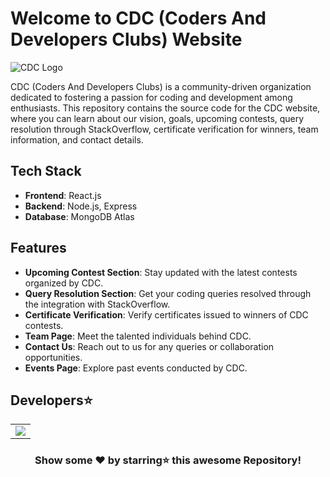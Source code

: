 # Welcome to CDC (Coders And Developers Clubs) Website

![CDC Logo](insert_logo_url_here)

CDC (Coders And Developers Clubs) is a community-driven organization dedicated to fostering a passion for coding and development among enthusiasts. This repository contains the source code for the CDC website, where you can learn about our vision, goals, upcoming contests, query resolution through StackOverflow, certificate verification for winners, team information, and contact details.

## Tech Stack

- **Frontend**: React.js
- **Backend**: Node.js, Express
- **Database**: MongoDB Atlas

## Features

- **Upcoming Contest Section**: Stay updated with the latest contests organized by CDC.
- **Query Resolution Section**: Get your coding queries resolved through the integration with StackOverflow.
- **Certificate Verification**: Verify certificates issued to winners of CDC contests.
- **Team Page**: Meet the talented individuals behind CDC.
- **Contact Us**: Reach out to us for any queries or collaboration opportunities.
- **Events Page**: Explore past events conducted by CDC.

## Developers⭐

<table align="center">
<tr>
<td>
<a href="https://github.com/TusharKesarwani/CodeChefMMMUTChapter/graphs/contributors" align="center">
  <img src="https://contrib.rocks/image?repo=TusharKesarwani/CodeChefMMMUTChapter" />
</a>
</td>
</tr>
</table>

<div align="center">

### Show some ❤️ by starring⭐ this awesome Repository!

</div>
